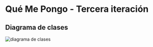 # Qué Me Pongo - Tercera iteración

## Diagrama de clases

![diagrama de clases](https://i.imgur.com/8LPZWJa.png)

